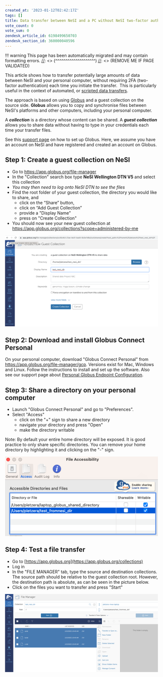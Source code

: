 ```yaml
---
created_at: '2023-01-12T02:42:17Z'
tags: []
title: Data transfer between NeSI and a PC without NeSI two-factor authentication
vote_count: 0
vote_sum: 0
zendesk_article_id: 6198499650703
zendesk_section_id: 360000040596
---
```




[//]: <> (REMOVE ME IF PAGE VALIDATED)
[//]: <> (vvvvvvvvvvvvvvvvvvvv)
!!! warning
    This page has been automatically migrated and may contain formatting errors.
[//]: <> (^^^^^^^^^^^^^^^^^^^^)
[//]: <> (REMOVE ME IF PAGE VALIDATED)

This article shows how to transfer potentially large amounts of data
between NeSI and your personal computer, without requiring 2FA
(two-factor authentication) each time you initiate the transfer.  This
is particularly useful in the context of automated, or [scripted data
transfers](../../Storage/Data_Transfer_Services/Syncing_files_between_NeSI_and_another_computer_with_globus_automate.md).

The approach is based on using
[Globus](../../Storage/Data_Transfer_Services/Data_Transfer_using_Globus_V5.md)
and a guest collection on the source side. **Globus** allows you to copy
and synchronise files between NeSI's platforms and other computers,
including your personal computer.

A ***collection*** is a directory whose content can be shared. A
***guest collection*** allows you to share data without having to type
in your credentials each time your transfer files.

See this [support
page](../../Storage/Data_Transfer_Services/Data_Transfer_using_Globus_V5.md)
on how to set up Globus. Here, we assume you have an account on NeSI and
have registered and created an account on Globus.

## Step 1: Create a guest collection on NeSI

-   Go to <https://app.globus.org/file-manager>
-   In the "Collection" search box type **NeSI Wellington DTN V5** and
    select this collection
-   *You may then need to log onto NeSI DTN to see the files*
-   Find the root folder of your guest collection, the directory you
    would like to share, and
    -   click on the “Share” button,
    -   click on “Add Guest Collection”
    -   provide a "Display Name"
    -   press on "Create Collection"
-   You should now see your new guest collection at
    <https://app.globus.org/collections?scope=administered-by-me>

![mceclip0.png](../../assets/images/Data_transfer_between_NeSI_and_a_PC_without_NeSI_two_factor_authentication.png)

## Step 2: Download and install Globus Connect Personal

On your personal computer, download "Globus Connect Personal" from
<https://app.globus.org/file-manager/gcp>. Versions exist for Mac,
Windows and Linux. Follow the instructions to install and set up the
software. Also see our support page about [Personal Globus Endpoint
Configuration](../../Storage/Data_Transfer_Services/Personal_Globus_Endpoint_Configuration.md).

## Step 3: Share a directory on your personal computer

-   Launch "Globus Connect Personal" and go to "Preferences". 
-   Select "Access"
    -   click on the "+" sign to share a new directory
    -   navigate your directory and press "Open"
    -   make the directory writable

Note: By default your entire home directory will be exposed. It is good
practice to only share specific directories. You can remove your home
directory by highlighting it and clicking on the "-" sign.

![mceclip1.png](../../assets/images/Data_transfer_between_NeSI_and_a_PC_without_NeSI_two_factor_authentication_0.png)

## Step 4: Test a file transfer

-   Go to [https://app.globus.org](https://app.globus.org/collections)
-   Log in
-   In the "FILE MANAGER" tab, type the source and destination
    collections. The source path should be relative to the guest
    collection root. However, the destination path is absolute, as can
    be seen in the picture below.
-   Click on the files you want to transfer and press "Start"

![mceclip3.png](../../assets/images/Data_transfer_between_NeSI_and_a_PC_without_NeSI_two_factor_authentication_1.png)